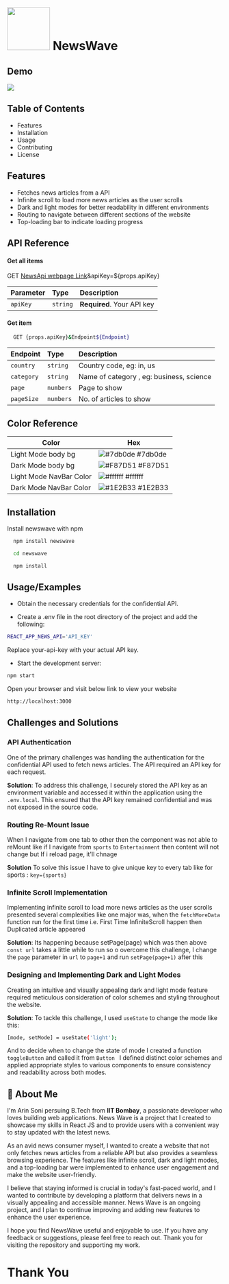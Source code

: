 
# <img src="https://github.com/arinsoni/NewsWave/assets/85981514/f7899d26-2331-43d2-a7c3-17965eb7af05" width="100" height="100"> NewsWave

## Demo
<img src="https://s11.gifyu.com/images/demo3.gif">

 

## Table of Contents
* Features
* Installation
* Usage
* Contributing
* License


## Features
* Fetches news articles from a API
* Infinite scroll to load more news articles as the user scrolls
* Dark and light modes for better readability in different environments
* Routing to navigate between different sections of the website
* Top-loading bar to indicate loading progress




## API Reference

#### Get all items


  GET [NewsApi webpage Link](https://newsapi.org/v2/top-headlines?)&apiKey=${props.apiKey}

| Parameter | Type     | Description                |
| :-------- | :------- | :------------------------- |
| `apiKey` | `string` | **Required**. Your API key |

#### Get item

```bash
  GET {props.apiKey}&Endpoint${Endpoint}
```

| Endpoint | Type     | Description                       |
| :-------- | :------- | :-------------------------------- |
| `country`      | `string` | Country code, eg: in, us |
| `category`      | `string` | Name of category , eg: business, science|
| `page`      | `numbers` | Page to show|
| `pageSize`      | `numbers` | No. of articles to show |



## Color Reference

| Color             | Hex                                                                |
| ----------------- | ------------------------------------------------------------------ |
| Light Mode body bg | ![#7db0de](https://via.placeholder.com/10/7db0de?text=+) #7db0de |
| Dark Mode body bg | ![#F87D51](https://via.placeholder.com/10/F87D51?text=+) #F87D51 |
| Light Mode NavBar Color | ![#ffffff](https://via.placeholder.com/10/ffffff?text=+) #ffffff |
| Dark Mode NavBar Color | ![#1E2B33](https://via.placeholder.com/10/1E2B33?text=+) #1E2B33 |


## Installation

Install newswave with npm

```bash
  npm install newswave
```
```bash
  cd newswave
```
```bash
  npm install
```
## Usage/Examples

* Obtain the necessary credentials for the confidential API.

* Create a .env file in the root directory of the project and add the following:

```bash
REACT_APP_NEWS_API='API_KEY'
```
Replace your-api-key with your actual API key.

* Start the development server:

```bash
npm start
```
Open your browser and visit below link to view your website
``` bash
http://localhost:3000 
```




## Challenges and Solutions

### API Authentication

One of the primary challenges was handling the authentication for the confidential API used to fetch news articles. The API required an API key for each request.

**Solution**: To address this challenge, I securely stored the API key as an environment variable and accessed it within the application using the ``` .env.local```. This ensured that the API key remained confidential and was not exposed in the source code.

### Routing Re-Mount Issue

When I navigate from one tab to other then the component was not able to reMount
like if I navigate from ```sports``` to ```Entertainment``` then content will not change but If i reload page, it'll chnage

**Solution** To solve this issue I have to give unique key to every tab like for sports : ```key={sports}```



### Infinite Scroll Implementation

Implementing infinite scroll to load more news articles as the user scrolls presented several complexities like one major was, when the ```fetchMoreData``` function run for the first time i.e. First Time InfiniteScroll happen then Duplicated article appeared 

**Solution**: Its happening because setPage(page) which was then above ```const url``` takes a little while to run so o overcome this challenge, I change the ```page``` parameter in ```url``` to ```page+1``` and run ```setPage(page+1)``` after this

### Designing and Implementing Dark and Light Modes
Creating an intuitive and visually appealing dark and light mode feature required meticulous consideration of color schemes and styling throughout the website.

**Solution**: To tackle this challenge, I used ``` useState ``` to change the mode like this:
```bash
[mode, setMode] = useState('light');
``` 
And to decide when to change the state of mode I created a function ```toggleButton``` and called it from ```Button ``` 
 I defined distinct color schemes and applied appropriate styles to various components to ensure consistency and readability across both modes.





## 🚀 About Me
I'm Arin Soni persuing B.Tech from **IIT Bombay**, a passionate developer who loves building web applications. News Wave is a project that I created to showcase my skills in React JS and to provide users with a convenient way to stay updated with the latest news.

As an avid news consumer myself, I wanted to create a website that not only fetches news articles from a reliable API but also provides a seamless browsing experience. The features like infinite scroll, dark and light modes, and a top-loading bar were implemented to enhance user engagement and make the website user-friendly.

I believe that staying informed is crucial in today's fast-paced world, and I wanted to contribute by developing a platform that delivers news in a visually appealing and accessible manner. News Wave is an ongoing project, and I plan to continue improving and adding new features to enhance the user experience.

I hope you find NewsWave useful and enjoyable to use. If you have any feedback or suggestions, please feel free to reach out. Thank you for visiting the repository and supporting my work.


# Thank You

